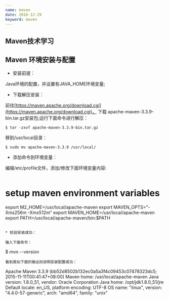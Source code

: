 ```yaml
---
name: maven
date: 2016-12-29
keyword: maven
---
```


## Maven技术学习

Maven 环境安装与配置
----

* 安装前提：

Java环境的配置，并设置有JAVA_HOME环境变量;

* 下载解压安装：

前往[https://maven.apache.org/download.cgi](https://maven.apache.org/download.cgi)，
下载  apache-maven-3.3.9-bin.tar.gz安装包;运行下面命令进行解压：
```
$ tar -zxvf apache-maven-3.3.9-bin.tar.gz

```
移到/usr/local目录：

```
$ sudo mv apache-maven-3.3.9 /usr/local/
```

* 添加命令到环境变量：

编辑/etc/profile文件，添加/修改下面环境变量内容:
```
```
# setup maven environment variables
export M2_HOME=/usr/local/apache-maven
export MAVEN_OPTS="-Xms256m -Xmx512m"
export MAVEN_HOME=/usr/local/apache-maven
export PATH=/usr/local/apache-maven/bin:$PATH
```

* 检验安装成功：

输入下面命令：
```
$ mvn --version
```
看到类似下面的输出则说明安装配置成功：
```
Apache Maven 3.3.9 (bb52d8502b132ec0a5a3f4c09453c07478323dc5; 2015-11-11T00:41:47+08:00)
Maven home: /usr/local/apache-maven
Java version: 1.8.0_51, vendor: Oracle Corporation
Java home: /opt/jdk1.8.0_51/jre
Default locale: en_US, platform encoding: UTF-8
OS name: "linux", version: "4.4.0-57-generic", arch: "amd64", family: "unix"
```
